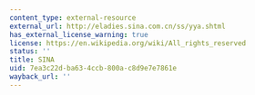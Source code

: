 ```yaml
---
content_type: external-resource
external_url: http://eladies.sina.com.cn/ss/yya.shtml
has_external_license_warning: true
license: https://en.wikipedia.org/wiki/All_rights_reserved
status: ''
title: SINA
uid: 7ea3c22d-ba63-4ccb-800a-c8d9e7e7861e
wayback_url: ''
---
```

